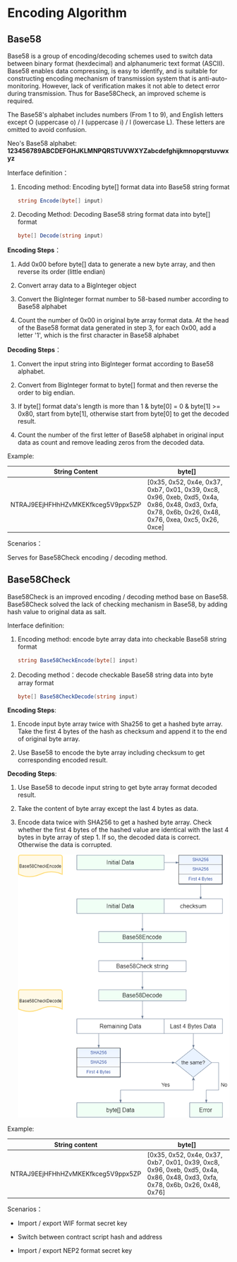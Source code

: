 # Encoding Algorithm

##  Base58

Base58 is a group of encoding/decoding schemes used to switch data between binary format (hexdecimal) and alphanumeric text format (ASCII). Base58 enables data compressing, is easy to identify, and is suitable for constructing encoding mechanism of transmission system that is anti-auto-monitoring. However, lack of verification makes it not able to detect error during transmission. Thus for Base58Check, an improved scheme is required.  

The Base58's alphabet includes numbers (From 1 to 9), and English letters except O (uppercase o) / I (uppercase i) / l (lowercase L). These letters are omitted to avoid confusion.

Neo's Base58 alphabet: **123456789ABCDEFGHJKLMNPQRSTUVWXYZabcdefghijkmnopqrstuvwxyz**

Interface definition：

1. Encoding method: Encoding byte[] format data into Base58 string format

   ```cs
   string Encode(byte[] input)
   ```
   
2. Decoding Method: Decoding Base58 string format data into byte[] format

   ```cs
   byte[] Decode(string input)
   ```

**Encoding Steps**：

1.  Add 0x00 before byte[] data to generate a new byte array, and then reverse its order (little endian)

2.  Convert array data to a BigInteger object

3.  Convert the BigInteger format number to 58-based number according to Base58 alphabet

4.  Count the number of 0x00 in original byte array format data. At the head of the Base58 format data generated in step 3, for each 0x00, add a letter '1', which is the first character in Base58 alphabet

**Decoding Steps**：

1.  Convert the input string into BigInteger format according to Base58 alphabet.

2.  Convert from BigInteger format to byte[] format and then reverse the order to big endian.

3.  If byte[] format data's length is more than 1 & byte[0] = 0 & byte[1] >= 0x80, start from byte[1], otherwise start from byte[0] to get the decoded result.

4.  Count the number of the first letter of Base58 alphabet in original input data as count and remove leading zeros from the decoded data.

Example:

| String Content | byte[] |
| --- | --- |
| NTRAJ9EEjHFHhHZvMKEKfkceg5V9ppx5ZP | [0x35, 0x52, 0x4e, 0x37, 0xb7, 0x01, 0x39, 0xc8, 0x96, 0xeb, 0xd5, 0x4a, 0x86, 0x48, 0xd3, 0xfa, 0x78, 0x6b, 0x26, 0x48, 0x76, 0xea, 0xc5, 0x26, 0xce] |

Scenarios：

Serves for Base58Check encoding / decoding method.

## Base58Check

Base58Check is an improved encoding / decoding method base on Base58. Base58Check solved the lack of checking mechanism in Base58, by adding hash value to original data as salt.


Interface definition:

1. Encoding method: encode byte array data into checkable Base58 string format

   ```cs
   string Base58CheckEncode(byte[] input)
   ```

2. Decoding method：decode checkable Base58 string data into byte array format

   ```cs
   byte[] Base58CheckDecode(string input)
   ```

**Encoding Steps**:

1.  Encode input byte array twice with Sha256 to get a hashed byte array. Take the first 4 bytes of the hash as checksum and append it to the end of original byte array.

2.  Use Base58 to encode the byte array including checksum to get corresponding encoded result.

**Decoding Steps**:

1. Use Base58 to decode input string to get byte array format decoded result.

2. Take the content of byte array except the last 4 bytes as data.

3. Encode data twice with SHA256 to get a hashed byte array. Check whether the first 4 bytes of the hashed value are identical with the last 4 bytes in byte array of step 1. If so, the decoded data is correct. Otherwise the data is corrupted.

   

   ![](../images/blockchain_paradigm/Base58CheckEncodeAndDecode.png)

Example:

| String content | byte[] |
| --- | --- |
| NTRAJ9EEjHFHhHZvMKEKfkceg5V9ppx5ZP | [0x35, 0x52, 0x4e, 0x37, 0xb7, 0x01, 0x39, 0xc8, 0x96, 0xeb, 0xd5, 0x4a, 0x86, 0x48, 0xd3, 0xfa, 0x78, 0x6b, 0x26, 0x48, 0x76] |

Scenarios：

- Import / export WIF format secret key

- Switch between contract script hash and address

- Import / export NEP2 format secret key

